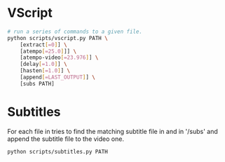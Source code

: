 # VScript

```sh
# run a series of commands to a given file.
python scripts/vscript.py PATH \
    [extract[=0]] \
    [atempo[=25.0]]] \
	[atempo-video[=23.976]] \
    [delay[=1.0]] \
    [hasten[=1.0]] \
    [append[=LAST_OUTPUT]] \
    [subs PATH]
```

# Subtitles

For each file in <path> tries to find the matching subtitle file in <path> and in '<path>/subs' and append the
subtitle file to the video one.

```sh
python scripts/subtitles.py PATH
```
